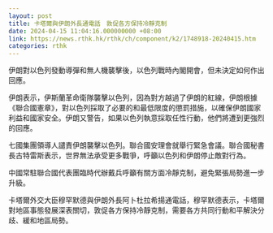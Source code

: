 ```yaml
---
layout: post
title: 卡塔爾與伊朗外長通電話　敦促各方保持冷靜克制
date: 2024-04-15 11:04:16.000000000 +08:00
link: https://news.rthk.hk/rthk/ch/component/k2/1748918-20240415.htm
categories: rthk
---
```


伊朗對以色列發動導彈和無人機襲擊後，以色列戰時內閣開會，但未決定如何作出回應。

伊朗表示，伊斯蘭革命衛隊襲擊以色列，因為對方越過了伊朗的紅線，伊朗根據《聯合國憲章》，對以色列採取了必要的和最低限度的懲罰措施，以確保伊朗國家利益和國家安全。伊朗又警告，如果以色列執意採取任性行動，他們將遭到更強烈的回應。

七國集團領導人譴責伊朗襲擊以色列。聯合國安理會就舉行緊急會議。聯合國秘書長古特雷斯表示，世界無法承受更多戰爭，呼籲以色列和伊朗停止敵對行為。

中國常駐聯合國代表團臨時代辦戴兵呼籲有關方面冷靜克制，避免緊張局勢進一步升級。

卡塔爾外交大臣穆罕默德與伊朗外長阿卜杜拉希揚通電話，穆罕默德表示，卡塔爾對地區事態發展深表關切，敦促各方保持冷靜克制，需要各方共同行動和平解決分歧、緩和地區局勢。
